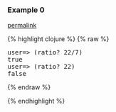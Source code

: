 ### Example 0
[permalink](#example-0)

{% highlight clojure %}
{% raw %}
<pre>user=&gt; (ratio? 22/7)
true
user=&gt; (ratio? 22)
false</pre>{% endraw %}
{% endhighlight %}


